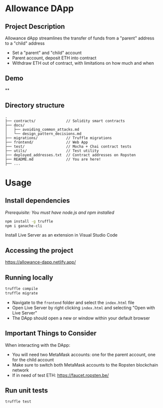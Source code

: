 # Allowance DApp

## Project Description
Allowance dApp streamlines the transfer of funds from a "parent" address to a "child" address
- Set a "parent" and "child" account
- Parent account, deposit ETH into contract
- Withdraw ETH out of contract, with limitations on how much and when

## Demo
<!-- link to Loom video walkthrough -->**

## Directory structure

```
.
├── contracts/              // Solidity smart contracts
├── docs/
│   ├── avoiding_common_attacks.md
│   └── design_pattern_decisions.md
├── migrations/             // Truffle migrations
├── frontend/               // Web App
├── test/                   // Mocha + Chai contract tests
├── utils/                  // Test utility
├── deployed_addresses.txt  // Contract addresses on Ropsten
├── README.md               // You are here!
├── ...
```

# Usage

## Install dependencies
*Prerequisite: You must have node.js and npm installed*
```sh
npm install -g truffle
npm i ganache-cli
```
Install Live Server as an extension in Visual Studio Code

## Accessing the project
https://allowance-dapp.netlify.app/

## Running locally
```sh
truffle compile
truffle migrate
```
- Navigate to the `frontend` folder and select the `index.html` file
- Open Live Server by right clicking `index.html` and selecting "Open with Live Server"
- The DApp should open a new or window within your default browser

## Important Things to Consider
When interacting with the DApp:
- You will need two MetaMask accounts: one for the parent account, one for the child account
- Make sure to switch both MetaMask accounts to the Ropsten blockchain network
- If in need of test ETH: https://faucet.ropsten.be/

## Run unit tests
```sh
truffle test
```
